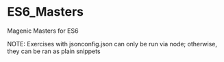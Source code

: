 # ES6_Masters
Magenic Masters for ES6 

NOTE: Exercises with jsonconfig.json can only be run via node; 
    otherwise, they can be ran as plain snippets
